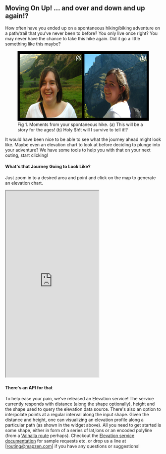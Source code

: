 ## Moving On Up! ... and over and down and up again!?

How often have you ended up on a spontaneous hiking/biking adventure on a path/trail that you’ve never been to before? You only live once right? You may never have the chance to take this hike again. Did it go a little something like this maybe?

<figure>
<img src="images/hike.jpg" alt="Spontaneous Hike" width="500" height="225">
<figcaption>Fig 1. Moments from your spontaneous hike. (a) This will be a story for the ages! (b) Holy $h!t will I survive to tell it!?</figcaption>
</figure>

It would have been nice to be able to see what the journey ahead might look like. Maybe even an elevation chart to look at before deciding to plunge into your adventure? We have some tools to help you with that on your next outing, start clicking!

#### What's that Journey Going to Look Like?

Just zoom in to a desired area and point and click on the map to generate an elevation chart.

<div class='multimedia-wrapper'><iframe src='http://valhalla.github.io/demos/elevation/index.html?show_sample#loc=12,47.2204,9.3355' height='600px'></iframe></div>

#### There's an API for that

To help ease your pain, we’ve released an Elevation service! The service currently responds with distance (along the shape optionally), height and the shape used to query the elevation data source. There's also an option to interpolate points at a regular interval along the input shape. Given the distance and height, one can visualizing an elevation profile along a particular path (as shown in the widget above). All you need to get started is some shape, either in form of a series of lat,lons or an encoded polyline (from a [Valhalla route]() perhaps). Checkout the [Elevation service documentation](https://github.com/valhalla/valhalla-docs.git) for sample requests etc. or drop us a line at [routing@mapzen.com] if you have any questions or suggestions!
